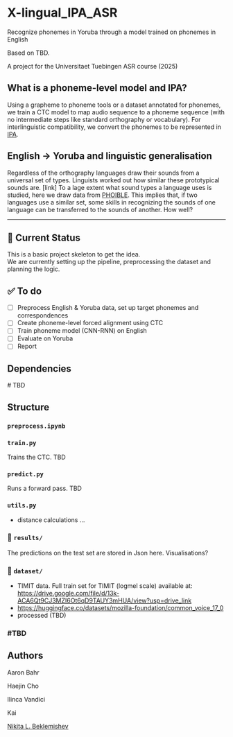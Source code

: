 # X-lingual_IPA_ASR
Recognize phonemes in Yoruba through a model trained on phonemes in English

Based on TBD. 

A project for the Universitaet Tuebingen ASR course (2025) 

## What is a phoneme-level model and IPA?

Using a grapheme to phoneme tools or a dataset annotated for phonemes, we train a CTC model to map audio sequence to a phoneme sequence (with no intermediate steps like standard orthography or vocabulary). For interlinguistic compatibility, we convert the phonemes to be represented in [IPA](). 

## English → Yoruba and linguistic generalisation

Regardless of the orthography languages draw their sounds from a universal set of types. Linguists worked out how similar these prototypical sounds are. [link] To a lage extent what sound types a language uses is studied, here we draw data from [PHOIBLE](). This implies that, if two languages use a similar set, some skills in recognizing the sounds of one language can be transferred to the sounds of another. How well? 

---

## 🔧 Current Status

This is a basic project skeleton to get the idea.  
We are currently setting up the pipeline, preprocessing the dataset and planning the logic.

## ✅ To do

- [ ] Preprocess English & Yoruba data, set up target phonemes and correspondences
- [ ] Create phoneme-level forced alignment using CTC 
- [ ] Train phoneme model (CNN-RNN) on English
- [ ] Evaluate on Yoruba
- [ ] Report

## Dependencies
\# TBD

## Structure

### `preprocess.ipynb`



### `train.py`

Trains the CTC. TBD

### `predict.py`

Runs a forward pass. TBD

### `utils.py`

- distance calculations ...

### 📁 `results/`

The predictions on the test set are stored in Json here. Visualisations?

### 📁 `dataset/`

- TIMIT data. Full train set for TIMIT (logmel scale) available at: https://drive.google.com/file/d/13k-ACA6Qt9CJ3MZI6Ot6qD9TAUY3mHUA/view?usp=drive_link
- https://huggingface.co/datasets/mozilla-foundation/common_voice_17_0 
- processed (TBD)

### \#TBD

## Authors
Aaron Bahr

Haejin Cho

Ilinca Vandici

Kai 

[Nikita L. Beklemishev](github.com/lilovyjgrib) 

